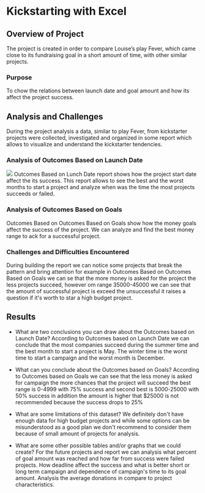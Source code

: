 # Kickstarting with Excel

## Overview of Project
The project is created in order to compare Louise’s play Fever, which came close to its fundraising goal in a short amount of time, with other similar projects.

### Purpose
To chow the relations between launch date and goal amount and how its affect the project success.

## Analysis and Challenges
During the project analysis a data, similar to play Fever, from kickstarter projects were collected, investigated and organized in some report which allows to visualize and understand the kickstarter tendencies.

### Analysis of Outcomes Based on Launch Date
![](resourses/Outcomes_vs_Goals.png)
Outcomes Based on Lunch Date report shows how the project start date affect the its success. This report allows to see the best and the worst months to start a project and analyze when was the time the most projects succeeds or failed.

### Analysis of Outcomes Based on Goals
Outcomes Based on Outcomes Based on Goals show how the money goals affect the success of the project. We can analyze and find the best money range to ack for a successful project.

### Challenges and Difficulties Encountered
During building the report we can notice some projects that break the pattern and bring attention for example in Outcomes Based on Outcomes Based on Goals we can se that the more money is asked for the project the less projects succeed, however om range 35000-45000 we can see that the amount of successful project is exceed the unsuccessful it raises a question if it's worth to star a high budget project.

## Results

- What are two conclusions you can draw about the Outcomes based on Launch Date?
According to Outcomes based on Launch Date we can conclude that the most companies succeed during the summer time and the best month to start a project is May. The winter time is the worst time to start a campaign and the worst month is December.

- What can you conclude about the Outcomes based on Goals?
According to Outcomes based on Goals we can see that the less money is asked for campaign the more chances that the project will succeed the best range is 0-4999 with 75% success and second best is 5000-25000 with 50% success in addition the amount is higher that $25000 is not recommended because the success drops to 25%

- What are some limitations of this dataset?
We definitely don't have enough data for high budget projects and while some options can be misunderstood as a good plan we don't recommend to consider them because of small amount of projects for analysis.

- What are some other possible tables and/or graphs that we could create?
For the future projects and report we can analysis what percent of goal amount was reached and how far from success were failed projects. How deadline affect the success and what is better short or long term campaign and dependence of campaign's time to its goal amount. Analysis the average donations in compare to project characteristics.
